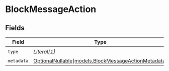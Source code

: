 # BlockMessageAction


## Fields

| Field                                                                                          | Type                                                                                           | Required                                                                                       | Description                                                                                    |
| ---------------------------------------------------------------------------------------------- | ---------------------------------------------------------------------------------------------- | ---------------------------------------------------------------------------------------------- | ---------------------------------------------------------------------------------------------- |
| `type`                                                                                         | *Literal[1]*                                                                                   | :heavy_check_mark:                                                                             | N/A                                                                                            |
| `metadata`                                                                                     | [OptionalNullable[models.BlockMessageActionMetadata]](../models/blockmessageactionmetadata.md) | :heavy_minus_sign:                                                                             | N/A                                                                                            |